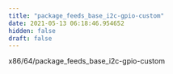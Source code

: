 ```yaml
---
title: "package_feeds_base_i2c-gpio-custom"
date: 2021-05-13 06:18:46.954652
hidden: false
draft: false
---
```


x86/64/package_feeds_base_i2c-gpio-custom

